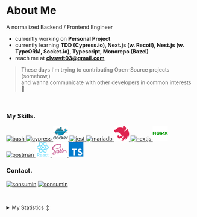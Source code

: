 # About Me

A normalized Backend / Frontend Engineer

- currently working on **Personal Project**
- currently learning **TDD (Cypress.io), Next.js (w. Recoil), Nest.js (w. TypeORM, Socket.io), Typescript, Monorepo (Bazel)**
- reach me at **clvswft03@gmail.com**

> These days I'm trying to contributing Open-Source projects (somehow,)\
> and wanna communicate with other developers in common interests 💬

&nbsp;

<h3 align="left">My Skills.</h3>
<p align="left"> <a href="https://www.gnu.org/software/bash/" target="_blank" rel="noreferrer"> <img src="https://www.vectorlogo.zone/logos/gnu_bash/gnu_bash-icon.svg" alt="bash" width="40" height="40"/> </a> <a href="https://www.cypress.io" target="_blank" rel="noreferrer"> <img src="https://raw.githubusercontent.com/simple-icons/simple-icons/6e46ec1fc23b60c8fd0d2f2ff46db82e16dbd75f/icons/cypress.svg" alt="cypress" width="40" height="40"/> </a> <a href="https://www.docker.com/" target="_blank" rel="noreferrer"> <img src="https://raw.githubusercontent.com/devicons/devicon/master/icons/docker/docker-original-wordmark.svg" alt="docker" width="40" height="40"/> </a> <a href="https://jestjs.io" target="_blank" rel="noreferrer"> <img src="https://www.vectorlogo.zone/logos/jestjsio/jestjsio-icon.svg" alt="jest" width="40" height="40"/> </a> <a href="https://mariadb.org/" target="_blank" rel="noreferrer"> <img src="https://www.vectorlogo.zone/logos/mariadb/mariadb-icon.svg" alt="mariadb" width="40" height="40"/> </a> <a href="https://nestjs.com/" target="_blank" rel="noreferrer"> <img src="https://raw.githubusercontent.com/devicons/devicon/master/icons/nestjs/nestjs-plain.svg" alt="nestjs" width="40" height="40"/> </a> <a href="https://nextjs.org/" target="_blank" rel="noreferrer"> <img src="https://cdn.worldvectorlogo.com/logos/nextjs-2.svg" alt="nextjs" width="40" height="40"/> </a> <a href="https://www.nginx.com" target="_blank" rel="noreferrer"> <img src="https://raw.githubusercontent.com/devicons/devicon/master/icons/nginx/nginx-original.svg" alt="nginx" width="40" height="40"/> </a> <a href="https://postman.com" target="_blank" rel="noreferrer"> <img src="https://www.vectorlogo.zone/logos/getpostman/getpostman-icon.svg" alt="postman" width="40" height="40"/> </a> <a href="https://reactjs.org/" target="_blank" rel="noreferrer"> <img src="https://raw.githubusercontent.com/devicons/devicon/master/icons/react/react-original-wordmark.svg" alt="react" width="40" height="40"/> </a> <a href="https://sass-lang.com" target="_blank" rel="noreferrer"> <img src="https://raw.githubusercontent.com/devicons/devicon/master/icons/sass/sass-original.svg" alt="sass" width="40" height="40"/> </a> <a href="https://www.typescriptlang.org/" target="_blank" rel="noreferrer"> <img src="https://raw.githubusercontent.com/devicons/devicon/master/icons/typescript/typescript-original.svg" alt="typescript" width="40" height="40"/> </a> </p>

<h3 align="left">Contact.</h3>
<p align="left"> <a href="https://linkedin.com/in/sonsumin" target="blank"><img align="center" src="https://raw.githubusercontent.com/rahuldkjain/github-profile-readme-generator/master/src/images/icons/Social/github.svg" alt="sonsumin" height="30" width="40" /></a> <a href="https://linkedin.com/in/sonsumin" target="blank"><img align="center" src="https://raw.githubusercontent.com/rahuldkjain/github-profile-readme-generator/master/src/images/icons/Social/linked-in-alt.svg" alt="sonsumin" height="30" width="40" /></a>
</p>

&nbsp;

<details>
 <summary>My Statistics ↕️</summary>

<!--START_SECTION:waka-->
![Code Time](http://img.shields.io/badge/Code%20Time-1%2C825%20hrs%208%20mins-blue)

![Profile Views](http://img.shields.io/badge/Profile%20Views-0-blue)

**🐱 My GitHub Data** 

> 📦 12.9 MB Used in GitHub's Storage 
 > 
> 🏆 257 Contributions in the Year 2024
 > 
> 💼 Opted to Hire
 > 
> 📜 529 Public Repositories 
 > 
> 🔑 151 Private Repositories 
 > 
**I'm a Night 🦉** 

```text
🌞 Morning                3392 commits        ██░░░░░░░░░░░░░░░░░░░░░░░   07.42 % 
🌆 Daytime                16234 commits       █████████░░░░░░░░░░░░░░░░   35.51 % 
🌃 Evening                16936 commits       █████████░░░░░░░░░░░░░░░░   37.05 % 
🌙 Night                  9149 commits        █████░░░░░░░░░░░░░░░░░░░░   20.01 % 
```
📅 **I'm Most Productive on Monday** 

```text
Monday                   8415 commits        █████░░░░░░░░░░░░░░░░░░░░   18.41 % 
Tuesday                  7848 commits        ████░░░░░░░░░░░░░░░░░░░░░   17.17 % 
Wednesday                6826 commits        ████░░░░░░░░░░░░░░░░░░░░░   14.93 % 
Thursday                 6883 commits        ████░░░░░░░░░░░░░░░░░░░░░   15.06 % 
Friday                   6966 commits        ████░░░░░░░░░░░░░░░░░░░░░   15.24 % 
Saturday                 4074 commits        ██░░░░░░░░░░░░░░░░░░░░░░░   08.91 % 
Sunday                   4699 commits        ███░░░░░░░░░░░░░░░░░░░░░░   10.28 % 
```


📊 **This Week I Spent My Time On** 

```text
🕑︎ Time Zone: Asia/Seoul

💬 Programming Languages: 
TOML                     24 mins             █████░░░░░░░░░░░░░░░░░░░░   18.95 % 
Lua                      23 mins             ████░░░░░░░░░░░░░░░░░░░░░   17.83 % 
conf                     19 mins             ████░░░░░░░░░░░░░░░░░░░░░   14.97 % 
Other                    17 mins             ███░░░░░░░░░░░░░░░░░░░░░░   13.18 % 
YAML                     13 mins             ███░░░░░░░░░░░░░░░░░░░░░░   10.51 % 

🔥 Editors: 
Neovim                   1 hr 48 mins        █████████████████████░░░░   82.88 % 
VS Code                  16 mins             ███░░░░░░░░░░░░░░░░░░░░░░   12.50 % 
Chrome                   6 mins              █░░░░░░░░░░░░░░░░░░░░░░░░   04.62 % 

💻 Operating System: 
Mac                      2 hrs 9 mins        █████████████████████████   99.28 % 
Linux                    0 secs              ░░░░░░░░░░░░░░░░░░░░░░░░░   00.72 % 
```

**I Mostly Code in TypeScript** 

```text
TypeScript               28 repos            █████░░░░░░░░░░░░░░░░░░░░   20.74 % 
Python                   27 repos            █████░░░░░░░░░░░░░░░░░░░░   20.00 % 
Shell                    13 repos            ██░░░░░░░░░░░░░░░░░░░░░░░   09.63 % 
Lua                      2 repos             ░░░░░░░░░░░░░░░░░░░░░░░░░   01.48 % 
Nix                      1 repo              ░░░░░░░░░░░░░░░░░░░░░░░░░   00.74 % 
```



**Timeline**

![Lines of Code chart](https://raw.githubusercontent.com/testfailed/testfailed/main/assets/bar_graph.png)


 Last Updated on 17/05/2024 07:14:39 UTC
<!--END_SECTION:waka-->
</details>
